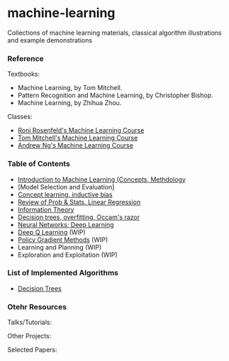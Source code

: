 # machine-learning
Collections of machine learning materials, classical algorithm illustrations and example demonstrations


### Reference

Textbooks:

- Machine Learning, by Tom Mitchell. 
- Pattern Recognition and Machine Learning, by Christopher Bishop.
- Machine Learning, by Zhihua Zhou.

Classes:

- [Roni Rosenfeld's Machine Learning Course](http://www.cs.cmu.edu/~roni/10601/)
- [Tom Mitchell's Machine Learning Course](http://www.cs.cmu.edu/~tom/10701_sp11/lectures.shtml)
- [Andrew Ng's Machine Learning Course](Coursera)



### Table of Contents

- [Introduction to Machine Learning (Concepts, Methdology](Introduction/)
- [Model Selection and Evaluation]
- [Concept learning, inductive bias](CL/)
- [Review of Prob & Stats. Linear Regression](LR/)
- [Information Theory](MC/)
- [Decision trees, overfitting, Occam's razor](TD/)
- [Neural Networks; Deep Learning](FA/)
- [Deep Q Learning](DQN/) (WIP)
- [Policy Gradient Methods](PolicyGradient/) (WIP)
- Learning and Planning (WIP)
- Exploration and Exploitation (WIP)


### List of Implemented Algorithms

- [Decision Trees](DP/Policy%20Evaluation%20Solution.ipynb)



### Otehr Resources

Talks/Tutorials:


Other Projects:


Selected Papers:


